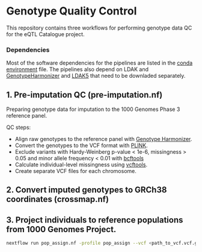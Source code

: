 # Genotype Quality Control
This repository contains three workflows for performing genotype data QC for the eQTL Catalogue project. 

### Dependencies
Most of the software dependencies for the pipelines are listed in the [conda environment](https://github.com/kauralasoo/genotype_qc/blob/master/environment.yml) file. The pipelines also depend on LDAK and [GenotypeHarmonizer](https://github.com/molgenis/systemsgenetics/wiki/Genotype-Harmonizer) and [LDAK5](http://dougspeed.com/ldak/) that need to be downladed separately.

## 1. Pre-imputation QC (pre-imputation.nf)
Preparing genotype data for imputation to the 1000 Genomes Phase 3 reference panel.

QC steps:
- Align raw genotypes to the reference panel with [Genotype Harmonizer](https://github.com/molgenis/systemsgenetics/wiki/Genotype-Harmonizer).
- Convert the genotypes to the VCF format with [PLINK](https://www.cog-genomics.org/plink/1.9/). 
- Exclude variants with Hardy-Weinberg p-value < 1e-6, missingness > 0.05 and minor allele frequency < 0.01 with [bcftools](https://samtools.github.io/bcftools/)
- Calculate individual-level missingness using [vcftools](https://vcftools.github.io/perl_module.html).
- Create separate VCF files for each chromosome.

## 2. Convert imputed genotypes to GRCh38 coordinates (crossmap.nf)

## 3. Project individuals to reference populations from 1000 Genomes Project.

```bash
nextflow run pop_assign.nf -profile pop_assign --vcf <path_to_vcf.vcf.gz> --data_name <study_name>
```


